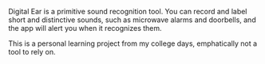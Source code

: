 Digital Ear is a primitive sound recognition tool. You can record and label short and distinctive sounds, such as microwave alarms and doorbells, and the app will alert you when it recognizes them.

This is a personal learning project from my college days, emphatically not a tool to rely on.
